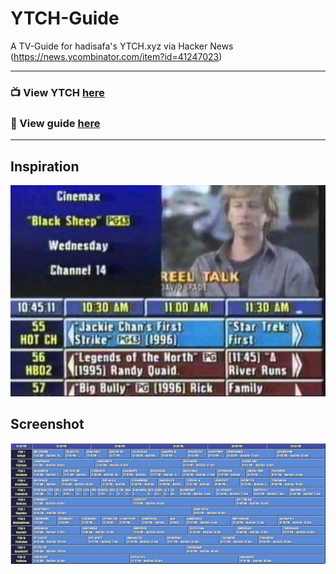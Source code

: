 # YTCH-Guide
A TV-Guide for hadisafa's YTCH.xyz via Hacker News (https://news.ycombinator.com/item?id=41247023)

----------
### 📺 View YTCH [here](https://ytch.xyz/)
### 📰 View guide [here](https://git.jonathanbobrow.com/YTCH-Guide/)

----------

## Inspiration
![tv-guide](https://github.com/jbobrow/YTCH-Guide/blob/main/tv-guide-example.jpg)

## Screenshot
![screenshot](https://github.com/jbobrow/YTCH-Guide/blob/main/YTCH-Guide-Screenshot.png)

